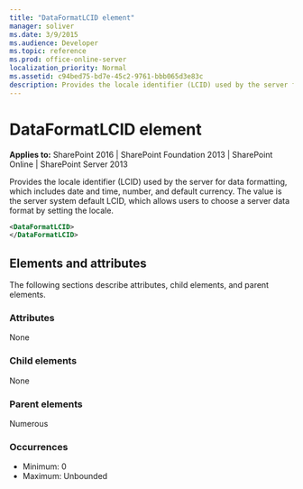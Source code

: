 ```yaml
---
title: "DataFormatLCID element"
manager: soliver
ms.date: 3/9/2015
ms.audience: Developer
ms.topic: reference
ms.prod: office-online-server
localization_priority: Normal
ms.assetid: c94bed75-bd7e-45c2-9761-bbb065d3e83c
description: Provides the locale identifier (LCID) used by the server for data formatting, which includes date and time, number, and default currency.
---
```


# DataFormatLCID element

**Applies to:** SharePoint 2016 | SharePoint Foundation 2013 | SharePoint Online | SharePoint Server 2013
  
Provides the locale identifier (LCID) used by the server for data formatting, which includes date and time, number, and default currency. The value is the server system default LCID, which allows users to choose a server data format by setting the locale.
  
```XML
<DataFormatLCID>
</DataFormatLCID>
```

## Elements and attributes

The following sections describe attributes, child elements, and parent elements.

### Attributes

None
   
### Child elements

None
   
### Parent elements

Numerous 
   
### Occurrences

- Minimum: 0
- Maximum: Unbounded  

<br/> 
   

